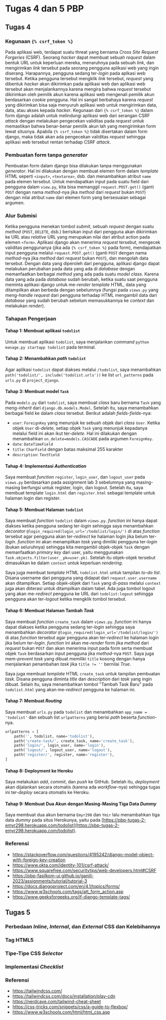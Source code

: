 # Tugas 4 dan 5 PBP

## Tugas 4
### Kegunaan `{% csrf_token %}`
Pada aplikasi web, terdapat suatu threat yang bernama _Cross Site Request Forgeries_ (CSRF). Seorang _hacker_ dapat membuat sebuah _request_ dalam bentuk URL untuk keperluan mereka, menaruhnya pada sebuah _link_, dan mengirimkan _link_ tersebut pada seorang pengguna aplikasi web yang ingin diserang. Harapannya, pengguna sedang ter-_login_ pada aplkasi web tersebut. Ketika pengguna tersebut mengklik _link_ tersebut, _request_ yang dibentuk _hacker_ akan dikirimkan pada aplikasi web dan aplikasi web tersebut akan menjalankannya karena mengira bahwa _request_ tersebut dikirimkan oleh pemilik akun karena aplikasi web mengenali pemilik akun berdasarkan _cookie_ pengguna. Hal ini sangat berbahaya karena _request_ yang dikirimkan bisa saja menyuruh aplikasi web untuk mengirimkan data, data, atau akses kepada _hacker_. Kegunaan dari `{% csrf_token %}` dalam form django adalah untuk melindungi aplikasi web dari serangan CSRF _attack_ dengan melakukan pengecekan validitas pada _request_ untuk memastikan bahwa benar-benar pemilik akun lah yang mengirimkan form lewat situsnya. Apabila  `{% csrf_token %}` tidak disertakan dalam form django, maka tidak akan ada pengecekan validitas _request_ sehingga aplikasi web tersebut rentan terhadap CSRF _attack_.

### Pembuatan form tanpa _generator_
Pembuatan form dalam django bisa dilakukan tanpa menggunakan _generator_. Hal ini dilakukan dengan membuat elemen form dalam _template_ HTML seperti `<input>`, `<textarea>`, dsb. dan menambahkan atribut `name` pada elemen tersebut. Untuk mendapatkan input pada suatu field dari pengguna dalam `view.py`, kita bisa memanggil `request.POST.get()` (ganti `POST` dengan nama _method_-nya jika _method_ dari _request_ bukan `POST`) dengan nilai atribut `name` dari elemen form yang bersesuaian sebagai argumen.

### Alur Submisi
Ketika pengguna menekan tombol _submit_, sebuah _request_ dengan suatu _method_ (`POST`, `DELETE`, dsb.) berisikan input dari pengguna akan dikirimkan ke URL atau _relative_ URL yang merupakan nilai dari atribut action pada elemen `<form>`. Aplikasi django akan menerima _request_ tersebut, mengecek validitas penggunanya (jika ada `{% csrf_token %}` pada form), mendapatkan input pengguna melalui `request.POST.get()` (ganti `POST` dengan nama _method_-nya jika _method_ dari _request_ bukan `POST`), dan mengolah data tersebut. Dengan data yang diperoleh dari pengguna, aplikasi django dapat melakukan perubahan pada data yang ada di _database_ dengan memanfaatkan berbagai _method_ yang ada pada suatu _model class_. Karena data yang ada pada _database_ sudah berubah, ketika suatu saat pengguna meminta aplikasi django untuk me-_render_ _template_ HTML, data yang ditampilkan akan berbeda dengan sebelumnya (fungsi pada `views.py` yang meng-_handle_ _request_ dari pengguna terhadap HTML mengambil data dari _database_ yang sudah berubah sebelum memasukkannya ke _context_ dan melakukan _render_).

### Tahapan Pengerjaan
#### Tahap 1: Membuat aplikasi `todolist`
Untuk membuat aplikasi `todolist`, saya menjalankan _command_ `python manage.py startapp todolist` pada terminal.

#### Tahap 2: Menambahkan _path_ `todolist`
Agar aplikasi `todolist` dapat diakses melalui `/todolist`, saya menambahkan `path('todolist/', include('todolist.urls'))` ke list `url_patterns` pada `urls.py` di `project_django`.

#### Tahap 3: Membuat model `Task`
Pada `models.py` dari `todolist`, saya membuat _class_ baru bernama `Task` yang meng-_inherit_ dari `django.db.models.Model`. Setelah itu, saya menambahkan berbagai field ke dalam _class_ tersebut. Berikut adalah _fields_-_fields_-nya:
- `user`: `ForeignKey` yang menunjuk ke sebuah objek dari _class_ `User`. Ketika objek `User` di-_delete_, setiap objek `Task` yang menunjuk kepadanya melalui field ini akan ikut ter-_delete_. Hal ini dilakukan dengan menambahkan `on_delete=models.CASCADE` pada argumen `ForeignKey`.
- `date`: `DateTimeField`
- `title`: `CharField` dengan batas maksimal 255 karakter
- `description`: `TextField`

#### Tahap 4: Implementasi _Authentication_
Saya membuat _function_ `register`, `login_user`, dan `logout_user` pada `views.py` berdasarkan pada assignment lab 3 sebelumnya yang masing-masing berfungsi untuk register, login, dan logout. Setelah itu, saya membuat template `login.html` dan `register.html` sebagai template untuk halaman login dan register.

#### Tahap 5: Membuat Halaman `todolist`
Saya membuat _function_ `todolist` dalam `views.py`. _function_ ini hanya dapat diakses ketika pengguna sedang ter-_login_ sehingga saya menambahkan _decorator_ `@login_required(login_url='/todolist/login/')` di atas _function_ tersebut agar pengguna akan ter-_redirect_ ke halaman login jika belum ter-_login_. _function_ ini akan menampilkan _task_ yang dimiliki pengguna ter-_login_ (bukan seluruhnya) sehingga kita mengambil objek-objek `Task` dengan memanfaatkan _primary key_ dari user, yaitu menggunakan `Task.objects.filter(user__pk=user.pk)`. Setelah itu objek-objek tersebut dimasukkan ke dalam `context` untuk keperluan _rendering_.

Saya juga membuat _template_ HTML `todolist.html` untuk tampilan _to-do list_. Disana username dari pengguna yang didapat dari `request.user.username` akan ditampilkan. Setiap objek-objek dari `Task` yang di-_pass_ melalui `context` juga akan diiterasi untuk ditampilkan dalam tabel. Ada juga tombol logout yang akan me-_redirect_ pengguna ke URL dari `todolist:logout` sehingga pengguna akan ter-_logout_ ketika mengklik tombol tersebut.

#### Tahap 6: Membuat Halaman Tambah _Task_
Saya membuat _function_ `create_task` dalam `views.py`. _function_ ini hanya dapat diakses ketika pengguna sedang ter-_login_ sehingga saya menambahkan _decorator_ `@login_required(login_url='/todolist/login/')` di atas _function_ tersebut agar pengguna akan ter-_redirect_ ke halaman login jika belum ter-_login_. _function_ ini akan me-_render_ form jika _method_ dari _request_ bukan `POST` dan akan menerima input pada form serta membuat objek `Task` berdasarkan input pengguna jika _method_-nya `POST`. Saya juga mem-_prevent_ _task_ yang dibuat memiliki `title` kosong dengan hanya menjalankan penambahan _task_ jika `title != ''` bernilai _True_.

Saya juga membuat _template_ HTML `create_task` untuk tampilan pembuatan _task_. Disana pengguna diminta _title_ dan _description_ dari _task_ yang ingin dibuat. Selain itu, saya menambahkan tombol "Tambah Task Baru" pada `todolist.html` yang akan me-_redirect_ pengguna ke halaman ini.

#### Tahap 7: Membuat _Routing_
Saya membuat `urls.py` pada `todolist` dan menambahkan `app_name = 'todolist'` dan sebuah list `urlpatterns` yang berisi _path_ beserta _function_-nya.

```python
urlpatterns = [
    path('', todolist, name='todolist'),
    path('create-task/', create_task, name='create_task'),
    path('login/', login_user, name='login'),
    path('logout/', logout_user, name='logout'),
    path('register/', register, name='register'),
]
```

#### Tahap 8: Deployment ke Heroku
Saya melakukan _add_, _commit_, dan _push_ ke GitHub. Setelah itu, _deployment_ akan dijalankan secara otomatis (karena ada _workflow_-nya) sehingga tugas ini ter-_deploy_ secara otomatis ke Heroku.

#### Tahap 9: Membuat Dua Akun dengan Masing-Masing Tiga Data _Dummy_
Saya membuat dua akun bernama `Emyr298` dan `Ymir` lalu menambahkan tiga data _dummy_ pada situs Herokunya, yaitu pada [https://pbp-tugas-2-emyr298.herokuapp.com/todolist](https://pbp-tugas-2-emyr298.herokuapp.com/todolist).

### Referensi
- https://stackoverflow.com/questions/4195242/django-model-object-with-foreign-key-creation
- https://www.okta.com/identity-101/csrf-attack/
- https://www.squarefree.com/securitytips/web-developers.html#CSRF
- https://pbp-fasilkom-ui.github.io/ganjil-2023/assignments/tutorial/tutorial-3
- https://docs.djangoproject.com/en/4.1/topics/forms/
- https://www.w3schools.com/tags/att_form_action.asp
- https://www.geeksforgeeks.org/if-django-template-tags/

## Tugas 5

### Perbedaan _Inline_, _Internal_, dan _External_ CSS dan Kelebihannya

### Tag HTML5

### Tipe-Tipe CSS _Selector_

### Implementasi _Checklist_

### Referensi
- https://tailwindcss.com/
- https://tailwindcss.com/docs/installation/play-cdn
- https://nerdcave.com/tailwind-cheat-sheet
- https://css-tricks.com/snippets/css/a-guide-to-flexbox/
- https://www.w3schools.com/html/html_css.asp